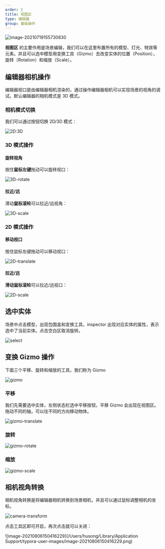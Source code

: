 ```yaml
---
order: 2
title: 视图区
type: 编辑器
group: 基础操作
---
```


![image-20210719155730830](https://gw.alipayobjects.com/zos/OasisHub/2517d654-a676-411e-b4bc-5dde6680786c/image-20210719155730830.png)

**视图区** 的主要作用是场景编辑，我们可以在这里布置所有的模型、灯光、特效等元素。并且可以选中模型用变换工具（Gizmo）去改变实体的位置（Position），旋转（Rotation）和缩放（Scale）。

## 编辑器相机操作

编辑器视口是由编辑器相机渲染的，通过操作编辑器相机可以实现场景的视角的调试。默认编辑器的相机模式是 3D 模式。

### 相机模式切换

我们可以通过按钮切换 2D/3D 模式：

![2D:3D](https://gw.alipayobjects.com/zos/OasisHub/1230a461-1831-4551-9829-887ad476cedb/2D%3A3D.gif)

### 3D 模式操作

#### 旋转视角

按住**鼠标左键**拖动可以旋转视口：

![3D-rotate](https://gw.alipayobjects.com/zos/OasisHub/18607939-f6a6-48aa-885d-2905bd32df4e/3D-rotate.gif)

#### 拉近/远

滑动**鼠标滚轮**可以拉近/远视角：

![3D-scale](https://gw.alipayobjects.com/zos/OasisHub/7e8fa18b-1406-453c-b3f3-f93da21eb708/3D-scale.gif)

### 2D 模式操作

#### 移动视口

按住鼠标左键拖动可以移动视口：

![2D-translate](https://gw.alipayobjects.com/zos/OasisHub/46acac8b-7ee8-455d-91d9-2af658b6065a/2D-translate.gif)

#### 拉近/远

**滑动鼠标滚轮**可以拉近/远视口：

![2D-scale](https://gw.alipayobjects.com/zos/OasisHub/7afd7c10-4aa5-4fdb-a88c-7fe26e7f749c/2D-scale.gif)

## 选中实体

场景中点击模型，出现包围盒和变换工具，inspector 出现对应实体的属性，表示选中了当前实体。点击空白区取消旋转。

![select](https://gw.alipayobjects.com/zos/OasisHub/f08b07c3-226a-49be-af9c-b20c5951240a/select.gif)

## 变换 Gizmo 操作

下面三个平移、旋转和缩放的工具，我们称为 Gizmo 

![gizmo](https://gw.alipayobjects.com/zos/OasisHub/c12ba611-324d-4f14-bf13-967f73a7c0cb/gizmo.gif)

### 平移

我们先需要选中实体，左侧状态栏选中平移按钮，平移 Gizmo 会出现在视图区。拖动不同的轴，可以往不同的方向移动物体。

![gizmo-translate](https://gw.alipayobjects.com/zos/OasisHub/2337bbf7-b781-46b0-a57c-7a93d5f81ab7/gizmo-translate.gif)

### 旋转

![gizmo-rotate](https://gw.alipayobjects.com/zos/OasisHub/ff5bf975-11ed-481d-a220-73e3dad57fde/gizmo-rotate.gif)

### 缩放

![gizmo-scale](https://gw.alipayobjects.com/zos/OasisHub/9ad7d8bb-5013-4dc0-ad1e-c01aef3ff1ca/gizmo-scale.gif)

## 相机视角转换

相机视角转换是将编辑器相机转换到场景相机，并且可以通过鼠标调整相机的坐标。

![camera-transform](https://gw.alipayobjects.com/zos/OasisHub/e88e425e-a2bb-4fbb-b3af-af2c0aed4a59/camera-transform.gif)

点击工具区即可开启，再次点击就可以关闭：

![image-20210806150416229](/Users/husong/Library/Application Support/typora-user-images/image-20210806150416229.png)

